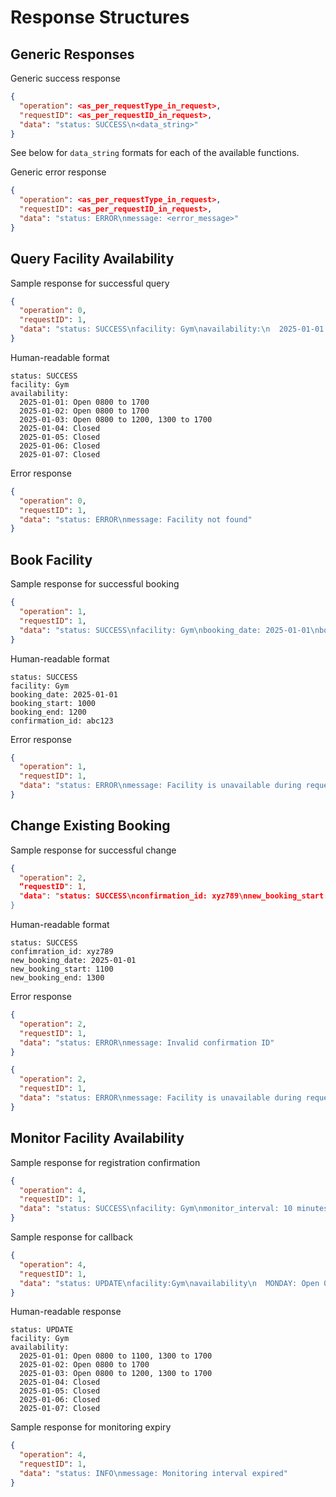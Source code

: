 # Response Structures
## Generic Responses

Generic success response
```json
{
  "operation": <as_per_requestType_in_request>,
  "requestID": <as_per_requestID_in_request>,
  "data": "status: SUCCESS\n<data_string>"
}
```
See below for `data_string` formats for each of the available functions.

Generic error response
```json
{
  "operation": <as_per_requestType_in_request>,
  "requestID": <as_per_requestID_in_request>,
  "data": "status: ERROR\nmessage: <error_message>"
}
```

## Query Facility Availability

Sample response for successful query
```json
{
  "operation": 0,
  "requestID": 1,
  "data": "status: SUCCESS\nfacility: Gym\navailability:\n  2025-01-01: Open 0800 to 1700\n  2025-01-02: Open 0800 to 1700\n  2025-01-03: Open 0800 to 1200, 1300 to 1700\n  2025-01-04: Closed\n  2025-01-05: Closed\n  2025-01-06: Closed\n  2025-01-07: Closed"
}
```

Human-readable format
```
status: SUCCESS
facility: Gym
availability:
  2025-01-01: Open 0800 to 1700
  2025-01-02: Open 0800 to 1700
  2025-01-03: Open 0800 to 1200, 1300 to 1700
  2025-01-04: Closed
  2025-01-05: Closed
  2025-01-06: Closed
  2025-01-07: Closed
```

Error response
```json
{
  "operation": 0,
  "requestID": 1,
  "data": "status: ERROR\nmessage: Facility not found"
}
```

## Book Facility

Sample response for successful booking
```json
{
  "operation": 1,
  "requestID": 1,
  "data": "status: SUCCESS\nfacility: Gym\nbooking_date: 2025-01-01\nbooking_start: 1000\nbooking_end: 1200\nconfirmation_id: abc123"
}
```

Human-readable format
```
status: SUCCESS
facility: Gym
booking_date: 2025-01-01
booking_start: 1000
booking_end: 1200
confirmation_id: abc123
```

Error response
```json
{
  "operation": 1,
  "requestID": 1,
  "data": "status: ERROR\nmessage: Facility is unavailable during requested period."
}
```

## Change Existing Booking

Sample response for successful change
```json
{
  "operation": 2,
  “requestID": 1,
  "data": "status: SUCCESS\nconfirmation_id: xyz789\nnew_booking_start: 1100\nnew_booking_end: 1300"
}
```

Human-readable format
```
status: SUCCESS
confimration_id: xyz789
new_booking_date: 2025-01-01
new_booking_start: 1100
new_booking_end: 1300
```

Error response
```json
{
  "operation": 2,
  "requestID": 1,
  "data": "status: ERROR\nmessage: Invalid confirmation ID"
}
```

```json
{
  "operation": 2,
  "requestID": 1,
  "data": "status: ERROR\nmessage: Facility is unavailable during requested period"
}
```
## Monitor Facility Availability

Sample response for registration confirmation
```json
{
  "operation": 4,
  "requestID": 1,
  "data": "status: SUCCESS\nfacility: Gym\nmonitor_interval: 10 minutes\nmessage: Monitoring started"
}
```

Sample response for callback
```json
{
  "operation": 4,
  "requestID": 1,
  "data": "status: UPDATE\nfacility:Gym\navailability\n  MONDAY: Open 0800 to 1100, 1300 to 1700\n  TUESDAY: Open 0800 to 1700\n  WEDNESDAY: Open 0800 to 1200, 1300 to 1700\n  THURSDAY: Closed\n  FRIDAY: Closed\n  SATURDAY: Closed\n  SUNDAY: Closed"
}
```

Human-readable response
```
status: UPDATE
facility: Gym
availability:
  2025-01-01: Open 0800 to 1100, 1300 to 1700
  2025-01-02: Open 0800 to 1700
  2025-01-03: Open 0800 to 1200, 1300 to 1700
  2025-01-04: Closed
  2025-01-05: Closed
  2025-01-06: Closed
  2025-01-07: Closed
```

Sample response for monitoring expiry
```json
{
  "operation": 4,
  "requestID": 1,
  "data": "status: INFO\nmessage: Monitoring interval expired"
}
```
